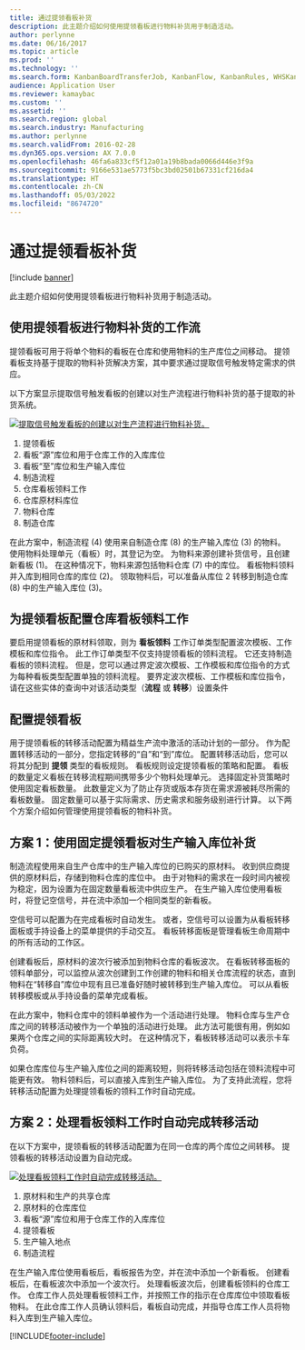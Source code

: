 ```yaml
---
title: 通过提领看板补货
description: 此主题介绍如何使用提领看板进行物料补货用于制造活动。
author: perlynne
ms.date: 06/16/2017
ms.topic: article
ms.prod: ''
ms.technology: ''
ms.search.form: KanbanBoardTransferJob, KanbanFlow, KanbanRules, WHSKanbanWaveTable, WHSKanbanWaveTableListPage
audience: Application User
ms.reviewer: kamaybac
ms.custom: ''
ms.assetid: ''
ms.search.region: global
ms.search.industry: Manufacturing
ms.author: perlynne
ms.search.validFrom: 2016-02-28
ms.dyn365.ops.version: AX 7.0.0
ms.openlocfilehash: 46fa6a833cf5f12a01a19b8bada0066d446e3f9a
ms.sourcegitcommit: 9166e531ae5773f5bc3bd02501b67331cf216da4
ms.translationtype: HT
ms.contentlocale: zh-CN
ms.lasthandoff: 05/03/2022
ms.locfileid: "8674720"
---
```

# <a name="replenishment-with-withdrawal-kanbans"></a>通过提领看板补货

[!include [banner](../includes/banner.md)]

此主题介绍如何使用提领看板进行物料补货用于制造活动。

## <a name="workflow-for-material-replenishment-that-uses-the-withdrawal-kanban"></a>使用提领看板进行物料补货的工作流

提领看板可用于将单个物料的看板在仓库和使用物料的生产库位之间移动。 提领看板支持基于提取的物料补货解决方案，其中要求通过提取信号触发特定需求的供应。 

以下方案显示提取信号触发看板的创建以对生产流程进行物料补货的基于提取的补货系统。 

[![提取信号触发看板的创建以对生产流程进行物料补货。](./media/material-replenishment-with-withdrawal-kanban.png)](./media/material-replenishment-with-withdrawal-kanban.png)

1.  提领看板
2.  看板“源”库位和用于仓库工作的入库库位
3.  看板“至”库位和生产输入库位
4.  制造流程
5.  仓库看板领料工作
6.  仓库原材料库位
7.  物料仓库
8.  制造仓库

在此方案中，制造流程 (4) 使用来自制造仓库 (8) 的生产输入库位 (3) 的物料。 使用物料处理单元（看板）时，其登记为空。 为物料来源创建补货信号，且创建新看板 (1)。 在这种情况下，物料来源包括物料仓库 (7) 中的库位。 看板物料领料并入库到相同仓库的库位 (2)。 领取物料后，可以准备从库位 2 转移到制造仓库 (8) 中的生产输入库位 (3)。

## <a name="configure-warehouse-work-for-kanban-picking-for-the-withdrawal-kanban"></a>为提领看板配置仓库看板领料工作

要启用提领看板的原材料领取，则为 **看板领料** 工作订单类型配置波次模板、工作模板和库位指令。 此工作订单类型不仅支持提领看板的领料流程。 它还支持制造看板的领料流程。 但是，您可以通过界定波次模板、工作模板和库位指令的方式为每种看板类型配置单独的领料流程。 要界定波次模板、工作模板和库位指令，请在这些实体的查询中对该活动类型（**流程** 或 **转移**）设置条件

## <a name="configure-the-withdrawal-kanban"></a>配置提领看板

用于提领看板的转移活动配置为精益生产流中激活的活动计划的一部分。 作为配置转移活动的一部分，您指定转移的“自”和“到”库位。 配置转移活动后，您可以将其分配到 **提领** 类型的看板规则。 看板规则设定提领看板的策略和配置。 看板的数量定义看板在转移流程期间携带多少个物料处理单元。 选择固定补货策略时使用固定看板数量。 此数量定义为了防止存货或版本存货在需求源被耗尽所需的看板数量。 固定数量可以基于实际需求、历史需求和服务级别进行计算。 以下两个方案介绍如何管理使用提领看板的物料补货。

## <a name="scenario-1-replenish-a-production-input-location-by-using-a-fixed-withdrawal-kanban"></a>方案 1：使用固定提领看板对生产输入库位补货

制造流程使用来自生产仓库中的生产输入库位的已购买的原材料。 收到供应商提供的原材料后，存储到物料仓库的库位中。 由于对物料的需求在一段时间内被视为稳定，因为设置为在固定数量看板流中供应生产。 在生产输入库位使用看板时，将登记空信号，并在流中添加一个相同类型的新看板。 

空信号可以配置为在完成看板时自动发生。 或者，空信号可以设置为从看板转移面板或手持设备上的菜单提供的手动交互。 看板转移面板是管理看板生命周期中的所有活动的工作区。 

创建看板后，原材料的波次行被添加到物料仓库的看板波次。 在看板转移面板的领料单部分，可以监控从波次创建到工作创建的物料和相关仓库流程的状态，直到物料在“转移自”库位中现有且已准备好随时被转移到生产输入库位。 可以从看板转移模板或从手持设备的菜单完成看板。 

在此方案中，物料仓库中的领料单被作为一个活动进行处理。 物料仓库与生产仓库之间的转移活动被作为一个单独的活动进行处理。 此方法可能很有用，例如如果两个仓库之间的实际距离较大时。 在这种情况下，看板转移活动可以表示卡车负荷。 

如果仓库库位与生产输入库位之间的距离较短，则将转移活动包括在领料流程中可能更有效。 物料领料后，可以直接入库到生产输入库位。 为了支持此流程，您将转移活动配置为处理提领看板的领料工作时自动完成。

## <a name="scenario-2-automatically-complete-the-transfer-activity-when-kanban-picking-work-is-processed"></a>方案 2：处理看板领料工作时自动完成转移活动

在以下方案中，提领看板的转移活动配置为在同一仓库的两个库位之间转移。 提领看板的转移活动设置为自动完成。 

[![处理看板领料工作时自动完成转移活动。](./media/transfer-activities-when-processing-kanban-picking.png)](./media/transfer-activities-when-processing-kanban-picking.png)

1.  原材料和生产的共享仓库
2.  原材料的仓库库位
3.  看板“源”库位和用于仓库工作的入库库位
4.  提领看板
5.  生产输入地点
6.  制造流程

在生产输入库位使用看板后，看板报告为空，并在流中添加一个新看板。 创建看板后，在看板波次中添加一个波次行。 处理看板波次后，创建看板领料的仓库工作。 仓库工作人员处理看板领料工作，并按照工作的指示在仓库库位中领取看板物料。 在此仓库工作人员确认领料后，看板自动完成，并指导仓库工作人员将物料入库到生产输入库位。



[!INCLUDE[footer-include](../../includes/footer-banner.md)]